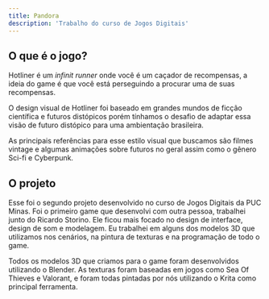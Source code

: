 ```yaml
---
title: Pandora
description: 'Trabalho do curso de Jogos Digitais'
---
```


## O que é o jogo?

Hotliner é um *infinit runner* onde você é um caçador de recompensas, a ideia do game é que você está perseguindo a procurar uma de suas recompensas.

O design visual de Hotliner foi baseado em grandes mundos de ficção científica e futuros distópicos porém tínhamos o desafio de adaptar essa visão de futuro distópico para uma ambientação brasileira.

As principais referências para esse estilo visual que buscamos são filmes vintage e algumas animações sobre futuros no geral assim como o gênero Sci-fi e Cyberpunk.

## O projeto

Esse foi o segundo projeto desenvolvido no curso de Jogos Digitais da PUC Minas. Foi o primeiro game que desenvolvi com outra pessoa, trabalhei junto do Ricardo Storino. Ele ficou mais focado no design de interface, design de som e modelagem. Eu trabalhei em alguns dos modelos 3D que utilizamos nos cenários, na pintura de texturas e na programação de todo o game.

Todos os modelos 3D que criamos para o game foram desenvolvidos utilizando o Blender. As texturas foram baseadas em jogos como Sea Of Thieves e Valorant, e foram todas pintadas por nós utilizando o Krita como principal ferramenta.
